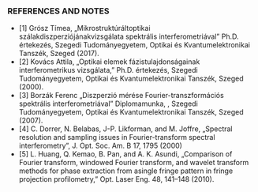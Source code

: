 ### REFERENCES AND NOTES

* [1] Grósz Tímea, „Mikrostruktúráltoptikai szálakdiszperziójánakvizsgálata spektrális interferometriával” Ph.D.  értekezés,  Szegedi  Tudományegyetem, Optikai  és  Kvantumelektronikai  Tanszék, Szeged (2017).
* [2] Kovács Attila, „Optikai elemek fázistulajdonságainak interferometrikus vizsgálata,” Ph.D.  értekezés,  Szegedi  Tudományegyetem,  Optikai  és  Kvantumelektronikai  Tanszék, Szeged (2000).
* [3] Borzák Ferenc „Diszperzió mérése Fourier-transzformációs spektrális interferometriával” Diplomamunka, ,  Szegedi  Tudományegyetem,  Optikai  és  Kvantumelektronikai  Tanszék, Szeged (2007).
* [4] C. Dorrer, N. Belabas, J-P. Likforman, and M. Joffre, „Spectral resolution and sampling issues in Fourier-transform spectral interferometry”, J. Opt. Soc. Am. B 17, 1795 (2000)
* [5] L. Huang, Q. Kemao, B. Pan, and A. K. Asundi, „Comparison of Fourier transform, windowed  Fourier  transform,  and  wavelet  transform  methods  for  phase  extraction  from  asingle  fringe  pattern  in  fringe  projection  profilometry,”  Opt.  Laser  Eng. 48,  141–148 (2010).
